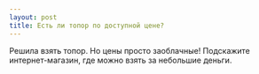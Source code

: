 ```yaml
---
layout: post 
title: Есть ли топор по доступной цене? 
--- 
```

Решила взять топор. Но цены просто заоблачные! Подскажите интернет-магазин, где можно взять за небольшие деньги. 